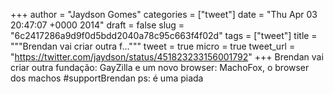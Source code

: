 
+++
author = "Jaydson Gomes"
categories = ["tweet"]
date = "Thu Apr 03 20:47:07 +0000 2014"
draft = false
slug = "6c2417286a9d9f0d5bdd2040a78c95c663f4f02d"
tags = ["tweet"]
title = """Brendan vai criar outra f..."""
tweet = true
micro = true
tweet_url = "https://twitter.com/jaydson/status/451823233156001792"
+++
Brendan vai criar outra fundação: GayZilla e um novo browser: MachoFox, o browser dos machos #supportBrendan ps: é uma piada
